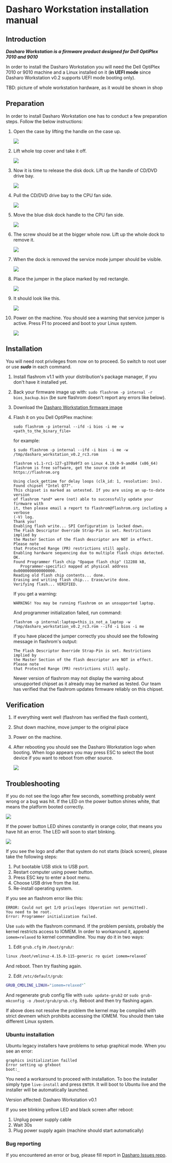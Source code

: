 # Dasharo Workstation installation manual

## Introduction

__*Dasharo Workstation is a firmware product designed for Dell OptiPlex
7010 and 9010*__

In order to install the Dasharo Workstation you will need the Dell OptiPlex
7010 or 9010 machine and a Linux installed on it (**in UEFI mode**
since Dasharo Workstation v0.2 supports UEFI mode booting only).

TBD: picture of whole workstation hardware, as it would be shown in shop

## Preparation

In order to install Dasharo Workstation one has to conduct a few preparation
steps. Follow the below instructions:

1. Open the case by lifting the handle on the case up.

    ![](../../images/case_open1.jpg)

2. Lift whole top cover and take it off.

    ![](../../images/case_open2.jpg)

3. Now it is time to release the disk dock. Lift up the handle of CD/DVD drive
   bay.

    ![](../../images/disk_dock_open1.jpg)

4. Pull the CD/DVD drive bay to the CPU fan side.

    ![](../../images/disk_dock_open2.jpg)

5. Move the blue disk dock handle to the CPU fan side.

    ![](../../images/disk_dock_open3.jpg)

6. The screw should be at the bigger whole now. Lift up the whole dock to
   remove it.

    ![](../../images/disk_dock_open4.jpg)

7. When the dock is removed the service mode jumper should be visible.

    ![](../../images/overview_service_jumper.jpg)

8. Place the jumper in the place marked by red rectangle.

    ![](../../images/service_jumper_header.jpg)

9. It should look like this.

    ![](../../images/service_jumper.jpeg)

10. Power on the machine. You should see a warning that service jumper is
active. Press F1 to proceed  and boot to your Linux system.

    ![](../../images/service_mode_warn.jpg)

## Installation

You will need root privileges from now on to proceed. So switch to root user or
use __*sudo*__ in each command.

1. Install flashrom v1.1 with your distribution's package manager, if you don't
   have it installed yet.
2. Back your firmware image up with: `sudo flashrom -p internal -r bios_backup.bin`
   (be sure flashrom doesn't report any errors like below).
3. Download the [Dasharo Workstation firmware image](https://cloud.3mdeb.com/index.php/s/8WNEHEFcBGFRK23)
4. Flash it on you Dell OptiPlex machine:

   ``` console
   sudo flashrom -p internal --ifd -i bios -i me -w <path_to_the_binary_file>
   ```
   
   for example: 

   ``` console
   $ sudo flashrom -p internal --ifd -i bios -i me -w /tmp/dasharo_workstation_v0.2_rc3.rom 
      
   flashrom v1.1-rc1-127-g370a9f3 on Linux 4.19.0-9-amd64 (x86_64)
   flashrom is free software, get the source code at https://flashrom.org

   Using clock_gettime for delay loops (clk_id: 1, resolution: 1ns).
   Found chipset "Intel Q77".
   This chipset is marked as untested. If you are using an up-to-date version
   of flashrom *and* were (not) able to successfully update your firmware with
   it, then please email a report to flashrom@flashrom.org including a verbose
   (-V) log.
   Thank you!
   Enabling flash write... SPI Configuration is locked down.
   The Flash Descriptor Override Strap-Pin is set. Restrictions implied by
   the Master Section of the flash descriptor are NOT in effect. Please note
   that Protected Range (PR) restrictions still apply.
   Enabling hardware sequencing due to multiple flash chips detected.
   OK.
   Found Programmer flash chip "Opaque flash chip" (12288 kB,
      Programmer-specific) mapped at physical address 0x0000000000000000.
   Reading old flash chip contents... done.
   Erasing and writing flash chip... Erase/write done.
   Verifying flash... VERIFIED.
   ```

   If you get a warning:

   ``` console
   WARNING! You may be running flashrom on an unsupported laptop.
   ```

   And programmer initialization failed, run command:

   ``` console
   flashrom -p internal:laptop=this_is_not_a_laptop -w /tmp/dasharo_workstation_v0.2_rc3.rom --ifd -i bios -i me
   ```

   If you have placed the jumper correctly you should see the following message
   in flashrom's output:

   ``` console
   The Flash Descriptor Override Strap-Pin is set. Restrictions implied by
   the Master Section of the flash descriptor are NOT in effect. Please note
   that Protected Range (PR) restrictions still apply.
   ```

   Newer version of flashrom may not display the warning about unsupported
   chipset as it already may be marked as tested. Our team has verified that the
   flashrom updates firmware reliably on this chipset.

## Verification

1. If everything went well (flashrom has verified the flash content),
2. Shut down machine, move jumper to the original place
3. Power on the machine.
4. After rebooting you should see the Dasharo Workstation logo when booting.
   When logo appears you may press ESC to select the boot device if you want to
   reboot from other source.

   ![](../../images/dasharo-black.jpg)

## Troubleshooting

If you do not see the logo after few seconds, something probably went wrong or
a bug was hit. If the LED on the power button shines white, that means the
platform booted correctly.

![](../../images/white_led.jpg)

If the power button LED shines constantly in orange color, that means you have
hit an error. The LED will soon to start blinking.

![](../../images/orange_led.jpg)

If you see the logo and after that system do not starts (black screen), please
take the following steps:

1. Put bootable USB stick to USB port.
2. Restart computer using power button.
3. Press ESC key to enter a boot menu.
4. Choose USB drive from the list.
5. Re-install operating system.

If you see an flashrom error like this:

``` console
ERROR: Could not get I/O privileges (Operation not permitted).
You need to be root.
Error: Programmer initialization failed.
```

Use `sudo` with the flashrom command. If the problem persists, probably the
kernel restricts access to IOMEM. In order to workaround it, append
`iomem=relaxed` to kernel commandline. You may do it in two ways:

1. Edit `grub.cfg` in `/boot/grub/`:
  ``` bash
  linux /boot/vmlinuz-4.15.0-115-generic ro quiet iomem=relaxed`
  ```
  And reboot. Then try flashing again.

2. Edit `/etc/default/grub`:
  ``` bash
  GRUB_CMDLINE_LINUX="iomem=relaxed"`
  ```
  And regenerate grub config file with `sudo update-grub2` or
  `sudo grub-mkconfig -o /boot/grub/grub.cfg`. Reboot and then try flashing
  again.

If above does not resolve the problem the kernel may be compiled with strict
devmem which prohibits accessing the IOMEM. You should then take different
Linux system.

### Ubuntu installation

Ubuntu legacy installers have problems to setup graphical mode. When you see an
error:

``` console
graphics initialization failled
Error setting up gfxboot
boot:_
```

You need a workaround to proceed with installation. To boo the installer simply
type `live-install` and press `ENTER`. It will boot to Ubuntu live and the
installer will be automatically launched.

Version affected: Dasharo Workstation v0.1

If you see blinking yellow LED and black screen after reboot:
1. Unplug power supply cable
2. Wait 30s
3. Plug power supply again (machine should start automatically)

### Bug reporting

If you encountered an error or bug, please fill report in [Dasharo Issues repo](https://github.com/Dasharo/dasharo-issues/issues).
